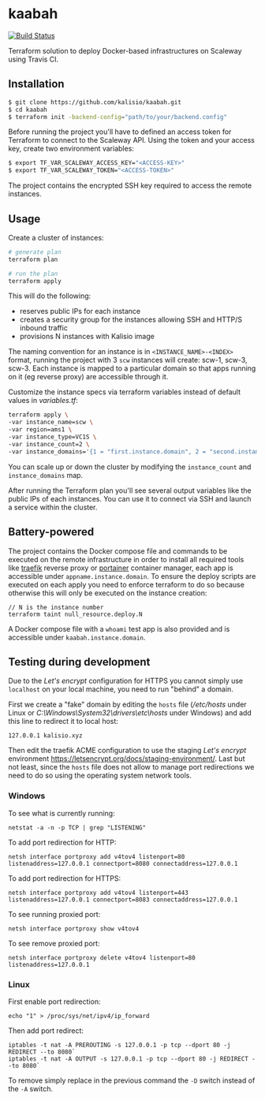 # kaabah

[![Build Status](https://travis-ci.org/kalisio/kaabah.png?branch=master)](https://travis-ci.org/kalisio/kaabah)

Terraform solution to deploy Docker-based infrastructures on Scaleway using Travis CI.

## Installation

```bash
$ git clone https://github.com/kalisio/kaabah.git
$ cd kaabah
$ terraform init -backend-config="path/to/your/backend.config"
```

Before running the project you'll have to defined an access token for Terraform to connect to the Scaleway API. 
Using the token and your access key, create two environment variables:

```bash
$ export TF_VAR_SCALEWAY_ACCESS_KEY="<ACCESS-KEY>"
$ export TF_VAR_SCALEWAY_TOKEN="<ACCESS-TOKEN>" 
```

The project contains the encrypted SSH key required to access the remote instances.

## Usage

Create a cluster of instances:
```bash
# generate plan
terraform plan

# run the plan
terraform apply 
```

This will do the following:
* reserves public IPs for each instance
* creates a security group for the instances allowing SSH and HTTP/S inbound traffic
* provisions N instances with Kalisio image

The naming convention for an instance is in `<INSTANCE_NAME>-<INDEX>` format, 
running the project with 3 `scw` instances will create: scw-1, scw-3, scw-3. Each instance is mapped to a particular domain so that apps running on it (eg reverse proxy) are accessible through it.

Customize the instance specs via terraform variables instead of default values in *variables.tf*:

```bash
terraform apply \
-var instance_name=scw \
-var region=ams1 \
-var instance_type=VC1S \
-var instance_count=2 \
-var instance_domains='{1 = "first.instance.domain", 2 = "second.instance.domain"}'
```

You can scale up or down the cluster by modifying the `instance_count` and `instance_domains` map. 

After running the Terraform plan you'll see several output variables like the public IPs of each instances. 
You can use it to connect via SSH and launch a service within the cluster.

## Battery-powered

The project contains the Docker compose file and commands to be executed on the remote infrastructure in order to install all required tools like [traefik](https://docs.traefik.io) reverse proxy or [portainer](https://portainer.readthedocs.io) container manager, each app is accessible under `appname.instance.domain`. To ensure the deploy scripts are executed on each apply you need to enforce terraform to do so because otherwise this will only be executed on the instance creation:
```
// N is the instance number
terraform taint null_resource.deploy.N
```

A Docker compose file with a `whoami` test app is also provided and is accessible under `kaabah.instance.domain`.

## Testing during development

Due to the *Let's encrypt* configuration for HTTPS you cannot simply use `localhost` on your local machine, you need to run "behind" a domain.

First we create a "fake" domain by editing the `hosts` file (*/etc/hosts* under Linux or *C:\Windows\System32\drivers\etc\hosts* under Windows) and add this line to redirect it to local host:
```
127.0.0.1 kalisio.xyz
```

Then edit the traefik ACME configuration to use the staging *Let's encrypt* environment https://letsencrypt.org/docs/staging-environment/. Last but not least, since the `hosts` file does not allow to manage port redirections we need to do so using the operating system network tools.

### Windows

To see what is currently running:
```
netstat -a -n -p TCP | grep "LISTENING"
```

To add port redirection for HTTP:
```
netsh interface portproxy add v4tov4 listenport=80 listenaddress=127.0.0.1 connectport=8080 connectaddress=127.0.0.1
```

To add port redirection for HTTPS:
```
netsh interface portproxy add v4tov4 listenport=443 listenaddress=127.0.0.1 connectport=8083 connectaddress=127.0.0.1
```

To see running proxied port:
```
netsh interface portproxy show v4tov4
```

To see remove proxied port:
```
netsh interface portproxy delete v4tov4 listenport=80 listenaddress=127.0.0.1
```

### Linux

First enable port redirection:
```
echo "1" > /proc/sys/net/ipv4/ip_forward
```

Then add port redirect:
```
iptables -t nat -A PREROUTING -s 127.0.0.1 -p tcp --dport 80 -j REDIRECT --to 8080`
iptables -t nat -A OUTPUT -s 127.0.0.1 -p tcp --dport 80 -j REDIRECT --to 8080`
```

To remove simply replace in the previous command the `-D` switch instead of the `-A` switch.
